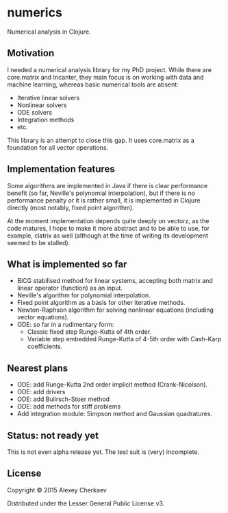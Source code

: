 # numerics

Numerical analysis in Clojure.

## Motivation

I needed a numerical analysis library for my PhD project. While there are
core.matrix and Incanter, they main focus is on working with data and machine learning,
whereas basic numerical tools are absent:

+ Iterative linear solvers
+ Nonlinear solvers
+ ODE solvers
+ Integration methods
+ etc.

This library is an attempt to close this gap. It uses core.matrix as a foundation for all
vector operations.

## Implementation features

Some algorithms are implemented in Java if there is clear performance benefit
(so far, Neville's polynomial interpolation), but if there is no performance penalty or it
is rather small, it is implemented in Clojure directly (most notably, fixed point
algorithm).

At the moment implementation depends quite deeply on vectorz, as the code matures, I hope
to make it more abstract and to be able to use, for example, clatrix as well (although at the
time of writing its development seemed to be stalled).

## What is implemented so far

+ BiCG stabilised method for linear systems, accepting both matrix and
  linear operator (function) as an input.
+ Neville's algorithm for polynomial interpolation.
+ Fixed point algorithm as a basis for other iterative methods.
+ Newton-Raphson algorithm for solving nonlinear equations (including vector equations).
+ ODE: so far in a rudimentary form:
    - Classic fixed step Runge-Kutta of 4th order.
    - Variable step embedded Runge-Kutta of 4-5th order with Cash-Karp coefficients.

## Nearest plans

+ ODE: add Runge-Kutta 2nd order implicit method (Crank-Nicolson).
+ ODE: add drivers
+ ODE: add Bulirsch-Stoer method
+ ODE: add methods for stiff problems
+ Add integration module: Simpson method and Gaussian quadratures.

## Status: not ready yet

This is not even alpha release yet. The test suit is (very) incomplete.

## License

Copyright © 2015 Alexey Cherkaev

Distributed under the Lesser General Public License v3.
